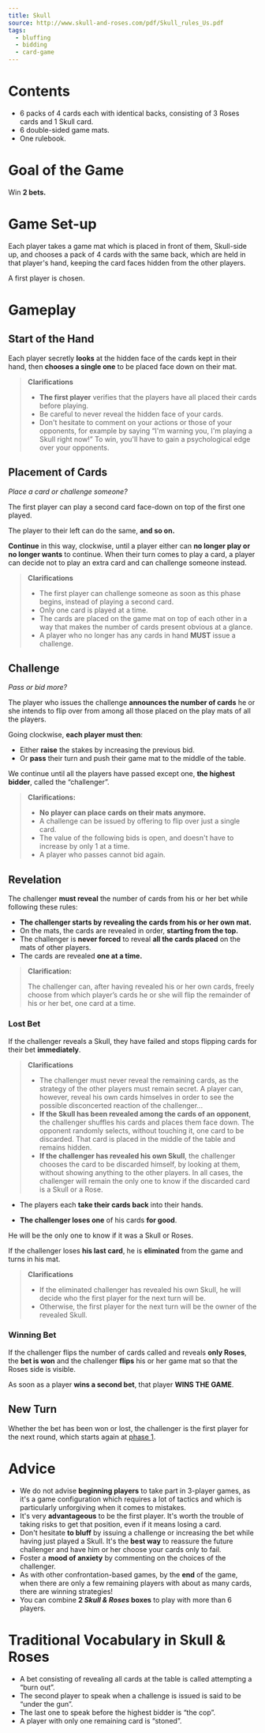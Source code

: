 ```yaml
---
title: Skull
source: http://www.skull-and-roses.com/pdf/Skull_rules_Us.pdf
tags:
  - bluffing
  - bidding
  - card-game
---
```


# Contents
* 6 packs of 4 cards each with identical backs, consisting of 3 Roses cards and 1 Skull card.
* 6 double-sided game mats.
* One rulebook.

# Goal of the Game
Win **2 bets.**

# Game Set-up
Each player takes a game mat which is placed in front of them, Skull-side up, and chooses a pack of 4 cards with the same back, which are held in that player's hand, keeping the card faces hidden from the other players.

A first player is chosen.

# Gameplay

## Start of the Hand
Each player secretly **looks** at the hidden face of the cards kept in their hand, then **chooses a single one** to be placed face down on their mat.

> **Clarifications**
> * **The first player** verifies that the players have all placed their cards before playing.
> * Be careful to never reveal the hidden face of your cards.
> * Don't hesitate to comment on your actions or those of your opponents, for example by saying “I'm warning you, I'm playing a Skull right now!” To win, you'll have to gain a psychological edge over your opponents.

## Placement of Cards
*Place a card or challenge someone?*

The first player can play a second card face-down on top of the first one played.

The player to their left can do the same, **and so on.**

**Continue** in this way, clockwise, until a player either can **no longer play or no longer wants** to continue. When their turn comes to play a card, a player can decide not to play an extra card and can challenge someone instead.

> **Clarifications**
> * The first player can challenge someone as soon as this phase begins, instead of playing a second card.
> * Only one card is played at a time.
> * The cards are placed on the game mat on top of each other in a way that makes the number of cards present obvious at a glance.
> * A player who no longer has any cards in hand **MUST** issue a challenge.

## Challenge
*Pass or bid more?*

The player who issues the challenge **announces the number of cards** he or she intends to flip over from among all those placed on the play mats of all the players.

Going clockwise, **each player must then**:
* Either **raise** the stakes by increasing the previous bid.
* Or **pass** their turn and push their game mat to the middle of the table.

We continue until all the players have passed except one, **the highest bidder**, called the “challenger”.

> **Clarifications:**
> * **No player can place cards on their mats anymore.**
> * A challenge can be issued by offering to flip over just a single card.
> * The value of the following bids is open, and doesn't have to increase by only 1 at a time.
> * A player who passes cannot bid again. 

## Revelation
The challenger **must reveal** the number of cards from his or her bet while following these rules:
* **The challenger starts by revealing the cards from his or her own mat.**
* On the mats, the cards are revealed in order, **starting from the top.**
* The challenger is **never forced** to reveal **all the cards placed** on the mats of other players.
* The cards are revealed **one at a time.**

> **Clarification:**
>
> The challenger can, after having revealed his or her own cards, freely choose from which player’s cards he or she will flip the remainder of his or her bet, one card at a time.

### Lost Bet
If the challenger reveals a Skull, they have failed and stops flipping cards for their bet **immediately**.

> **Clarifications**
> * The challenger must never reveal the remaining cards, as the strategy of the other players must remain secret. A player can, however, reveal his own cards himselves in order to see the possible disconcerted reaction of the challenger...
> * **If the Skull has been revealed among the cards of an opponent**, the challenger shuffles his cards and places them face down. The opponent randomly selects, without touching it, one card to be discarded. That card is placed in the middle of the table and remains hidden.
> * **If the challenger has revealed his own Skull**, the challenger chooses the card to be discarded himself, by looking at them, without showing anything to the other players. In all cases, the challenger will remain the only one to know if the discarded card is a Skull or a Rose.

* The players each **take their cards back** into their hands.

* **The challenger loses one** of his cards **for good**.

He will be the only one to know if it was a Skull or Roses.

If the challenger loses **his last card**, he is **eliminated** from the game and turns in his mat.

> **Clarifications**
> * If the eliminated challenger has revealed his own Skull, he will decide who the first player for the next turn will be.
> * Otherwise, the first player for the next turn will be the owner of the revealed Skull.

### Winning Bet
If the challenger flips the number of cards called and reveals **only Roses**, the **bet is won** and the challenger **flips** his or her game mat so that the Roses side is visible.

As soon as a player **wins a second bet**, that player **WINS THE GAME**.

## New Turn
Whether the bet has been won or lost, the challenger is the first player for the next round, which starts again at [phase 1](#start-of-the-hand).

# Advice
* We do not advise **beginning players** to take part in 3-player games, as it's a game configuration which requires a lot of tactics and which is particularly unforgiving when it comes to mistakes.
* It's very **advantageous** to be the first player. It's worth the trouble of taking risks to get that position, even if it means losing a card.
* Don't hesitate **to bluff** by issuing a challenge or increasing the bet while having just played a Skull. It's the **best way** to reassure the future challenger and have him or her choose your cards only to fail.
* Foster a **mood of anxiety** by commenting on the choices of the challenger.
* As with other confrontation-based games, by the **end** of the game, when there are only a few remaining players with about as many cards, there are winning strategies!
* You can combine **2 *Skull & Roses* boxes** to play with more than 6 players.

# Traditional Vocabulary in Skull & Roses
* A bet consisting of revealing all cards at the table is called attempting a “burn out”.
* The second player to speak when a challenge is issued is said to be “under the gun”.
* The last one to speak before the highest bidder is “the cop”.
* A player with only one remaining card is “stoned”.
